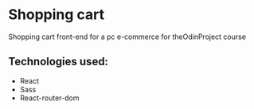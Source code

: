 # Shopping cart

Shopping cart front-end for a pc e-commerce for theOdinProject course  

## Technologies used:
* React
* Sass
* React-router-dom